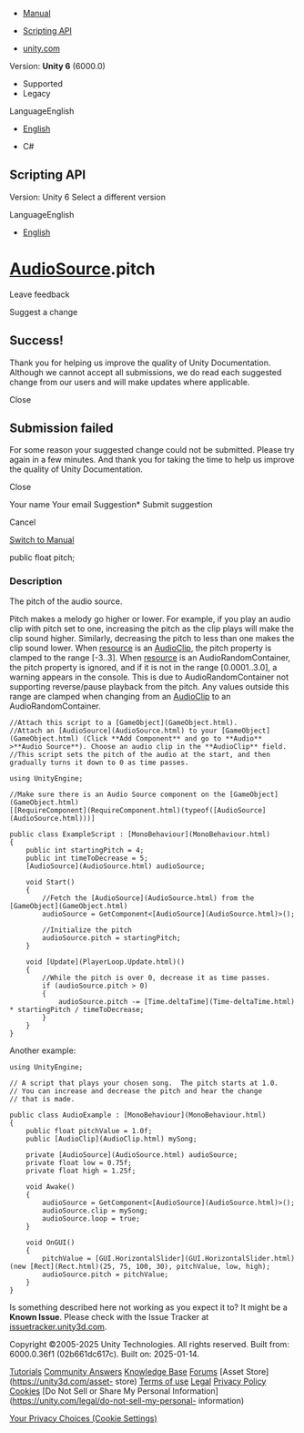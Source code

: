 [ ]()

  * [Manual](../Manual/index.html)
  * [Scripting API](../ScriptReference/index.html)

  * [unity.com](https://unity.com/)

Version: **Unity 6** (6000.0)

  * Supported
  * Legacy

LanguageEnglish

  * [English]()

  * C#

[ ](https://docs.unity3d.com)

## Scripting API

Version: Unity 6 Select a different version

LanguageEnglish

  * [English]()

#  [AudioSource](AudioSource.html).pitch

Leave feedback

Suggest a change

## Success!

Thank you for helping us improve the quality of Unity Documentation. Although
we cannot accept all submissions, we do read each suggested change from our
users and will make updates where applicable.

Close

## Submission failed

For some reason your suggested change could not be submitted. Please <a>try
again</a> in a few minutes. And thank you for taking the time to help us
improve the quality of Unity Documentation.

Close

Your name Your email Suggestion* Submit suggestion

Cancel

[Switch to Manual](../Manual/class-AudioSource.html "Go to AudioSource
Component in the Manual")

public float pitch;

### Description

The pitch of the audio source.

Pitch makes a melody go higher or lower. For example, if you play an audio
clip with pitch set to one, increasing the pitch as the clip plays will make
the clip sound higher. Similarly, decreasing the pitch to less than one makes
the clip sound lower. When [resource](AudioSource-resource.html) is an
[AudioClip](AudioClip.html), the pitch property is clamped to the range
[-3..3]. When [resource](AudioSource-resource.html) is an
AudioRandomContainer, the pitch property is ignored, and if it is not in the
range [0.0001..3.0], a warning appears in the console. This is due to
AudioRandomContainer not supporting reverse/pause playback from the pitch. Any
values outside this range are clamped when changing from an
[AudioClip](AudioClip.html) to an AudioRandomContainer.

    
    
    //Attach this script to a [GameObject](GameObject.html).
    //Attach an [AudioSource](AudioSource.html) to your [GameObject](GameObject.html) (Click **Add Component** and go to **Audio** >**Audio Source**). Choose an audio clip in the **AudioClip** field.
    //This script sets the pitch of the audio at the start, and then gradually turns it down to 0 as time passes.  
      
    using UnityEngine;  
      
    //Make sure there is an Audio Source component on the [GameObject](GameObject.html)
    [[RequireComponent](RequireComponent.html)(typeof([AudioSource](AudioSource.html)))]  
      
    public class ExampleScript : [MonoBehaviour](MonoBehaviour.html)
    {
        public int startingPitch = 4;
        public int timeToDecrease = 5;
        [AudioSource](AudioSource.html) audioSource;  
      
        void Start()
        {
            //Fetch the [AudioSource](AudioSource.html) from the [GameObject](GameObject.html)
            audioSource = GetComponent<[AudioSource](AudioSource.html)>();  
      
            //Initialize the pitch
            audioSource.pitch = startingPitch;
        }  
      
        void [Update](PlayerLoop.Update.html)()
        {
            //While the pitch is over 0, decrease it as time passes.
            if (audioSource.pitch > 0)
            {
                audioSource.pitch -= [Time.deltaTime](Time-deltaTime.html) * startingPitch / timeToDecrease;
            }
        }
    }
    

Another example:

    
    
    using UnityEngine;  
      
    // A script that plays your chosen song.  The pitch starts at 1.0.
    // You can increase and decrease the pitch and hear the change
    // that is made.  
      
    public class AudioExample : [MonoBehaviour](MonoBehaviour.html)
    {
        public float pitchValue = 1.0f;
        public [AudioClip](AudioClip.html) mySong;  
      
        private [AudioSource](AudioSource.html) audioSource;
        private float low = 0.75f;
        private float high = 1.25f;  
      
        void Awake()
        {
            audioSource = GetComponent<[AudioSource](AudioSource.html)>();
            audioSource.clip = mySong;
            audioSource.loop = true;
        }  
      
        void OnGUI()
        {
            pitchValue = [GUI.HorizontalSlider](GUI.HorizontalSlider.html)(new [Rect](Rect.html)(25, 75, 100, 30), pitchValue, low, high);
            audioSource.pitch = pitchValue;
        }
    }
    

Is something described here not working as you expect it to? It might be a
**Known Issue**. Please check with the Issue Tracker at
[issuetracker.unity3d.com](https://issuetracker.unity3d.com).

Copyright ©2005-2025 Unity Technologies. All rights reserved. Built from:
6000.0.36f1 (02b661dc617c). Built on: 2025-01-14.

[Tutorials](https://unity3d.com/learn) [Community
Answers](https://answers.unity3d.com) [Knowledge
Base](https://support.unity3d.com/hc/en-us)
[Forums](https://forum.unity3d.com) [Asset Store](https://unity3d.com/asset-
store) [Terms of use](https://docs.unity3d.com/Manual/TermsOfUse.html)
[Legal](https://unity.com/legal) [Privacy
Policy](https://unity.com/legal/privacy-policy)
[Cookies](https://unity.com/legal/cookie-policy) [Do Not Sell or Share My
Personal Information](https://unity.com/legal/do-not-sell-my-personal-
information)

[Your Privacy Choices (Cookie Settings)](javascript:void\(0\);)

